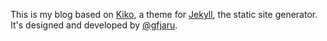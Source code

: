 This is my blog based on [Kiko](http://github.com/gfjaru/Kiko), a theme for [Jekyll](http://jekyllrb.com), the static site generator. It's designed and developed by [@gfjaru](https://twitter.com/gfjaru).
